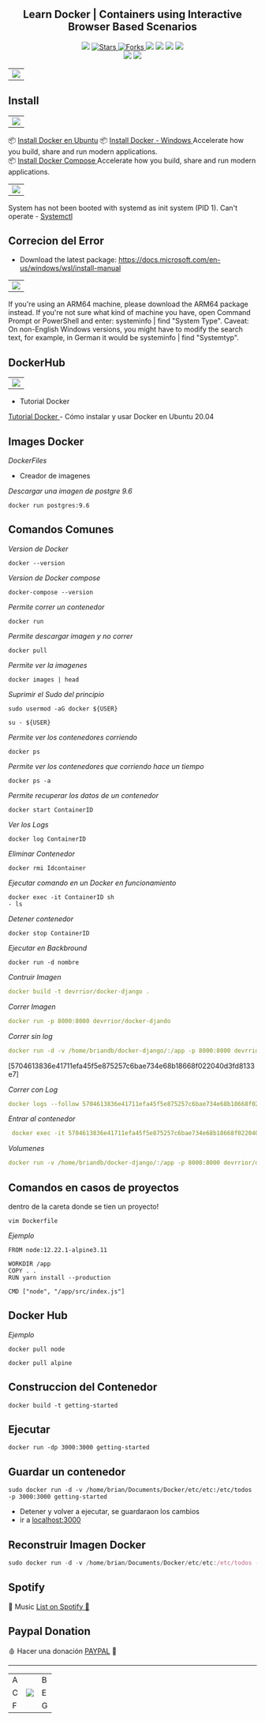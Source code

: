 <h2 align="center">  Learn Docker | Containers using Interactive Browser Based Scenarios </h2>

<p align="center">
  
  </a>
    <img src="https://img.shields.io/github/languages/top/BrianMarquez3/Docker-Course?color=blue">
  </a>

  <a href="https://github.com/BrianMarquez3/Docker-Course/stargazers">
    <img src="https://img.shields.io/github/stars/BrianMarquez3/Docker-Course.svg?style=flat" alt="Stars">
  </a>

  <a href="https://github.com/BrianMarquez3/Docker-Course/network">
    <img src="https://img.shields.io/github/forks/BrianMarquez3/Docker-Course.svg?style=flat" alt="Forks">
  </a>

  </a>
    <img src="https://img.shields.io/github/v/tag/BrianMarquez3/Docker-Course?color=gren&label=Version&logo=docker">
  </a>
  
  </a>
    <img src="https://img.shields.io/github/languages/code-size/BrianMarquez3/Docker-Course">
  </a>
  
  </a>
    <img src="https://img.shields.io/github/downloads/BrianMarquez3/Docker-Course/total?color=blue">
  </a>
  
   </a>
   <a href="https://github.com/BrianMarquez3/Docker-Course/network">
    <img src="https://img.shields.io/badge/Plataform-Windows-blue">
  </a><br>
 
  <img src="https://img.shields.io/github/last-commit/BrianMarquez3/Docker-Course?color=darkblue&style=for-the-badge">
  <img src="https://img.shields.io/github/languages/count/BrianMarquez3/Docker-Course?style=for-the-badge">
</p>

<table align="center" >
  <tr>
    <td align="center" style="padding=0;width=50%;">
      <img align="center" style="padding=0;" src="./images/docker001.webp" />
    </td>
  </tr>
</table>

## Install

<table align="center" >
  <tr>
    <td align="center" style="padding=0;width=50%;">
      <img align="center" style="padding=0;" src="./images/DockerDescargar.png" />
    </td>
  </tr>
</table>

📦 [Install Docker en Ubuntu](https://www.digitalocean.com/community/tutorials/how-to-install-and-use-docker-on-ubuntu-20-04-es)
📦 [Install Docker - Windows ](https://www.docker.com/products/docker-desktop) Accelerate how you build, share and run modern applications.<br>
📦 [Install Docker Compose ](https://www.digitalocean.com/community/tutorials/how-to-install-and-use-docker-compose-on-ubuntu-20-04) Accelerate how you build, share and run modern applications.<br>

<table align="center" >
  <tr>
    <td align="center" style="padding=0;width=50%;">
      <img align="center" style="padding=0;" src="./images/WSL.jpg" />
    </td>
  </tr>
</table>

System has not been booted with systemd as init system (PID 1). Can't operate - [Systemctl](https://askubuntu.com/questions/1379425/system-has-not-been-booted-with-systemd-as-init-system-pid-1-cant-operate)


## Correcion del Error

- Download the latest package:
https://docs.microsoft.com/en-us/windows/wsl/install-manual

<table align="center" >
  <tr>
    <td align="center" style="padding=0;width=50%;">
      <img align="center" style="padding=0;" src="./images/Solucion_Error.png" />
    </td>
  </tr>
</table>

If you're using an ARM64 machine, please download the ARM64 package instead. If you're not sure what kind of machine you have, open Command Prompt or PowerShell and enter: systeminfo | find "System Type". Caveat: On non-English Windows versions, you might have to modify the search text, for example, in German it would be systeminfo | find "Systemtyp".

## DockerHub

<table align="center" >
  <tr>
    <td align="center" style="padding=0;width=50%;">
      <img align="center" style="padding=0;" src="./images/DockerHub.png" />
    </td>
  </tr>
</table>

* Tutorial Docker

[Tutorial Docker ](https://www.digitalocean.com/community/tutorials/how-to-install-and-use-docker-on-ubuntu-20-04-es) - Cómo instalar y usar Docker en Ubuntu 20.04

## Images Docker


_DockerFiles_

- Creador de imagenes

_Descargar una imagen de postgre 9.6_

```
docker run postgres:9.6
```
 
## Comandos Comunes

_Version de Docker_

```
docker --version
```
_Version de Docker compose_

```
docker-compose --version
```

_Permite correr un contenedor_

```
docker run
```

_Permite descargar imagen y no correr_

```
docker pull
```

_Permite ver la imagenes_

```
docker images | head
```

_Suprimir el Sudo del principio_

```
sudo usermod -aG docker ${USER}
```

```
su - ${USER}
```

_Permite ver los contenedores corriendo_

```
docker ps
```

_Permite ver los contenedores que corriendo hace un tiempo_

```
docker ps -a
```

_Permite recuperar los datos de un contenedor_

```
docker start ContainerID
```

_Ver los Logs_

```
docker log ContainerID
```

_Eliminar Contenedor_

```
docker rmi Idcontainer
```

_Ejecutar comando en un Docker en funcionamiento_

```
docker exec -it ContainerID sh
- ls   
```

_Detener contenedor_

```
docker stop ContainerID
```


_Ejecutar en Backbround_

```
docker run -d nombre
```

_Contruir Imagen_

```yaml
docker build -t devrrior/docker-django .
```

_Correr Imagen_

```yaml
docker run -p 8000:8000 devrrior/docker-djando
```

_Correr sin log_

```yaml
docker run -d -v /home/briandb/docker-django/:/app -p 8000:8000 devrrior/docker-django
```
[5704613836e41711efa45f5e875257c6bae734e68b18668f022040d3fd8133e7]

_Correr con Log_

```yaml
docker logs --follow 5704613836e41711efa45f5e875257c6bae734e68b18668f022040d3fd8133e7
```

_Entrar al contenedor_

```yaml
 docker exec -it 5704613836e41711efa45f5e875257c6bae734e68b18668f022040d3fd8133e7 /bin/sh
```

_Volumenes_

```yaml
docker run -v /home/briandb/docker-django/:/app -p 8000:8000 devrrior/docker-django
```
 
## Comandos en casos de proyectos

dentro de la careta donde se tien un proyecto!

```
vim Dockerfile
```

_Ejemplo_

```
FROM node:12.22.1-alpine3.11

WORKDIR /app
COPY . .
RUN yarn install --production

CMD ["node", "/app/src/index.js"]
```


## Docker Hub

_Ejemplo_

```
docker pull node
```

```
docker pull alpine
```

## Construccion del Contenedor

```
docker build -t getting-started
```

## Ejecutar

```
docker run -dp 3000:3000 getting-started
```

## Guardar un contenedor

```
sudo docker run -d -v /home/brian/Documents/Docker/etc/etc:/etc/todos -p 3000:3000 getting-started
```

- Detener y volver a ejecutar, se guardaraon los cambios 
- ir a [localhost:3000](http://localhost:3000)


## Reconstruir Imagen Docker

```js
sudo docker run -d -v /home/brian/Documents/Docker/etc/etc:/etc/todos -p 3000:3000 getting-started
```


## Spotify 

🎵 Music [List on Spotify 🎤](https://open.spotify.com/playlist/1UMfu4axebdOMeM996K0xP?si=A-pW9orFSRegxZBWoMZp4w)

## Paypal Donation

🩸 Hacer una donación [PAYPAL](https://www.paypal.com/donate?hosted_button_id=98U3T62494H9Y) 🍵

---

 <table align="center">
    <tr>
      <td colspan="3">A</td>
        <td>B</td>
      </tr>
      <tr>
        <td>C</td>
      <td colspan="2"><img align="center" style="padding=0;" src="./images/fractal.gif" /></td>
        <td>E</td>
      </tr>
      <tr>
      <td colspan="3">F</td>
        <td>G</td>
    </tr>
</table>
